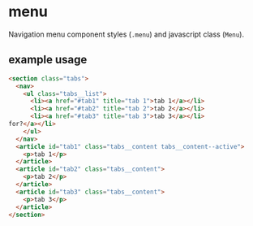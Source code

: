 # menu
Navigation menu component styles (`.menu`) and javascript class (`Menu`).

## example usage
```html
<section class="tabs">
  <nav>
    <ul class="tabs__list">
      <li><a href="#tab1" title="tab 1">tab 1</a></li>
      <li><a href="#tab2" title="tab 2">tab 2</a></li>
      <li><a href="#tab3" title="tab 3">tab 3</a></li>
for?</a></li>
    </ul>
  </nav>
  <article id="tab1" class="tabs__content tabs__content--active">
    <p>tab 1</p>
  </article>
  <article id="tab2" class="tabs__content">
    <p>tab 2</p>
  </article>
  <article id="tab3" class="tabs__content">
    <p>tab 3</p>
  </article>
</section>

```
